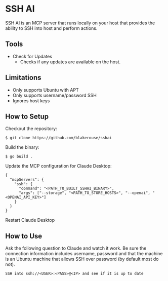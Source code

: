 # SSH AI
SSH AI is an MCP server that runs locally on your host that provides the ability to SSH into host
and perform actions.

## Tools

- Check for Updates
  - Checks if any updates are available on the host.

## Limitations

- Only supports Ubuntu with APT
- Only supports username/password SSH
- Ignores host keys


## How to Setup

Checkout the repository:

```shell
$ git clone https://github.com/blakerouse/sshai
```

Build the binary:

```shell
$ go build .
```

Update the MCP configuration for Claude Desktop:

```
{
  "mcpServers": {
    "ssh": {
      "command": "<PATH_TO_BUILT_SSHAI_BINARY>",
      "args": ["--storage", "<PATH_TO_STORE_HOSTS>", "--openai", "<OPENAI_API_KEY>"]
    }
  }
}
```

Restart Claude Desktop

## How to Use

Ask the following question to Claude and watch it work. Be sure the connection information
includes username, password and that the machine is an Ubuntu machine that allows SSH over
password (by default most do not).

`SSH into ssh://<USER>:<PASS>@<IP> and see if it is up to date`
